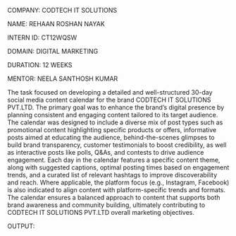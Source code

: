 COMPANY: CODTECH IT SOLUTIONS

NAME: REHAAN ROSHAN NAYAK

INTERN ID: CT12WQSW

DOMAIN: DIGITAL MARKETING

DURATION: 12 WEEKS

MENTOR: NEELA SANTHOSH KUMAR

The task focused on developing a detailed and well-structured 30-day social media content calendar for the brand CODTECH IT SOLUTIONS PVT.LTD. The primary goal was to enhance the brand’s digital presence by planning consistent and engaging content tailored to its target audience. The calendar was designed to include a diverse mix of post types such as promotional content highlighting specific products or offers, informative posts aimed at educating the audience, behind-the-scenes glimpses to build brand transparency, customer testimonials to boost credibility, as well as interactive posts like polls, Q&As, and contests to drive audience engagement. Each day in the calendar features a specific content theme, along with suggested captions, optimal posting times based on engagement trends, and a curated list of relevant hashtags to improve discoverability and reach. Where applicable, the platform focus (e.g., Instagram, Facebook) is also indicated to align content with platform-specific trends and formats. The calendar ensures a balanced approach to content that supports both brand awareness and community building, ultimately contributing to CODTECH IT SOLUTIONS PVT.LTD overall marketing objectives.

OUTPUT:
